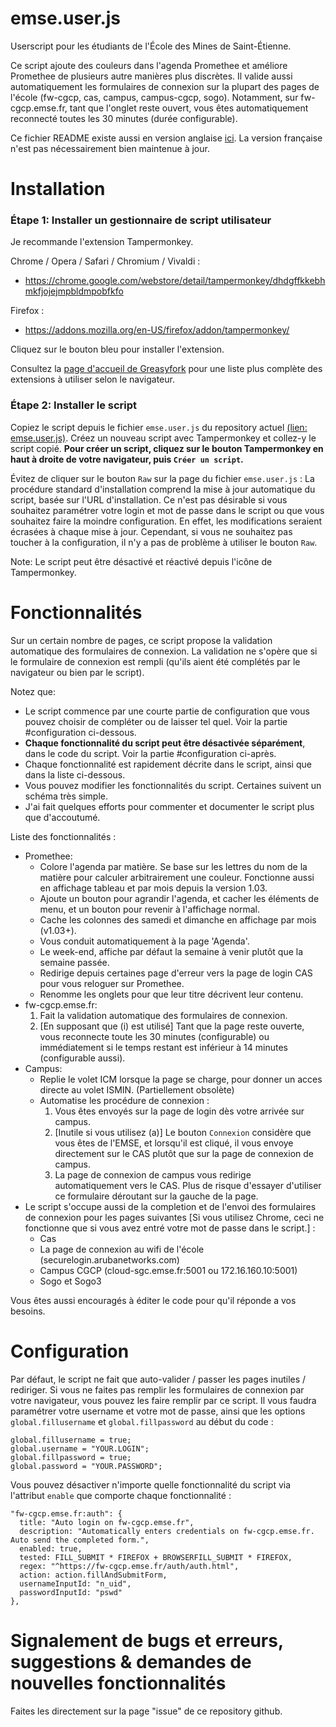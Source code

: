 # emse.user.js
Userscript pour les étudiants de l'École des Mines de Saint-Étienne.

Ce script ajoute des couleurs dans l'agenda Promethee et améliore Promethee de plusieurs autre manières plus discrètes.
Il valide aussi automatiquement les formulaires de connexion sur la plupart des pages de l'école (fw-cgcp, cas, campus, campus-cgcp, sogo). Notamment, sur fw-cgcp.emse.fr, tant que l'onglet reste ouvert, vous  êtes automatiquement reconnecté toutes les 30 minutes (durée configurable).

Ce fichier README existe aussi en version anglaise [ici](https://github.com/mathieucaroff/emse.user.js/blob/master/README.md).
La version française n'est pas nécessairement bien maintenue à jour.

# Installation
### Étape 1: Installer un gestionnaire de script utilisateur
Je recommande l'extension Tampermonkey.

Chrome / Opera / Safari / Chromium / Vivaldi :

* https://chrome.google.com/webstore/detail/tampermonkey/dhdgffkkebhmkfjojejmpbldmpobfkfo

Firefox :

* https://addons.mozilla.org/en-US/firefox/addon/tampermonkey/

Cliquez sur le bouton bleu pour installer l'extension.

Consultez la [page d'accueil de Greasyfork](https://greasyfork.org/fr) pour une liste plus complète des extensions à utiliser selon le navigateur.

### Étape 2: Installer le script
Copiez le script depuis le fichier `emse.user.js` du repository actuel [(lien: emse.user.js)](https://github.com/mathieucaroff/emse.user.js/blob/master/emse.user.js). Créez un nouveau script avec Tampermonkey et collez-y le script copié. **Pour créer un script, cliquez sur le bouton Tampermonkey en haut à droite de votre navigateur, puis `Créer un script`.**

Évitez de cliquer sur le bouton `Raw` sur la page du fichier `emse.user.js` : La procédure standard d'installation comprend la mise à jour automatique du script, basée sur l'URL d'installation. Ce n'est pas désirable si vous souhaitez paramétrer votre login et mot de passe dans le script ou que vous souhaitez faire la moindre configuration. En effet, les modifications seraient écrasées à chaque mise à jour. Cependant, si vous ne souhaitez pas toucher à la configuration, il n'y a pas de problème à utiliser le bouton `Raw`.

Note: Le script peut être désactivé et réactivé depuis l'icône de Tampermonkey.

# Fonctionnalités
Sur un certain nombre de pages, ce script propose la validation automatique des formulaires de connexion. La validation ne s'opère que si le formulaire de connexion est rempli (qu'ils aient été complétés par le navigateur ou bien par le script).

Notez que:
 * Le script commence par une courte partie de configuration que vous pouvez choisir de compléter ou de laisser tel quel. Voir la partie #configuration ci-dessous.
 * **Chaque fonctionnalité du script peut être désactivée séparément**, dans le code du script. Voir la partie #configuration ci-après.
 * Chaque fonctionnalité est rapidement décrite dans le script, ainsi que dans la liste ci-dessous.
 * Vous pouvez modifier les fonctionnalités du script. Certaines suivent un schéma très simple.
 * J'ai fait quelques efforts pour commenter et documenter le script plus que d'accoutumé.

Liste des fonctionnalités :
* Promethee:
  * Colore l'agenda par matière. Se base sur les lettres du nom de la matière pour calculer arbitrairement une couleur. Fonctionne aussi en affichage tableau et par mois depuis la version 1.03.
  * Ajoute un bouton pour agrandir l'agenda, et cacher les éléments de menu, et un bouton pour revenir à l'affichage normal.
  * Cache les colonnes des samedi et dimanche en affichage par mois (v1.03+).
  * Vous conduit automatiquement à la page 'Agenda'.
  * Le week-end, affiche par défaut la semaine à venir plutôt que la semaine passée.
  * Redirige depuis certaines page d'erreur vers la page de login CAS pour vous reloguer sur Promethee.
  * Renomme les onglets pour que leur titre décrivent leur contenu.
* fw-cgcp.emse.fr:
  1. Fait la validation automatique des formulaires de connexion.
  2. [En supposant que (i) est utilisé] Tant que la page reste ouverte, vous reconnecte toute les 30 minutes (configurable) ou immédiatement si le temps restant est inférieur à 14 minutes (configurable aussi).
* Campus:
  * Replie le volet ICM lorsque la page se charge, pour donner un acces directe au volet ISMIN. (Partiellement obsolète)
  * Automatise les procédure de connexion :
    1. Vous êtes envoyés sur la page de login dès votre arrivée sur campus.
    2. [Inutile si vous utilisez (a)] Le bouton `Connexion` considère que vous êtes de l'EMSE, et lorsqu'il est cliqué, il vous envoye directement sur le CAS plutôt que sur la page de connexion de campus.
    3. La page de connexion de campus vous redirige automatiquement vers le CAS. Plus de risque d'essayer d'utiliser ce formulaire déroutant sur la gauche de la page.
* Le script s'occupe aussi de la completion et de l'envoi des formulaires de connexion pour les pages suivantes [Si vous utilisez Chrome, ceci ne fonctionne que si vous avez entré votre mot de passe dans le script.] :
  * Cas
  * La page de connexion au wifi de l'école (securelogin.arubanetworks.com)
  * Campus CGCP (cloud-sgc.emse.fr:5001 ou 172.16.160.10:5001)
  * Sogo et Sogo3

Vous êtes aussi encouragés à éditer le code pour qu'il réponde a vos besoins.

# Configuration
Par défaut, le script ne fait que auto-valider / passer les pages inutiles / rediriger. Si vous ne faites pas remplir les formulaires de connexion par votre navigateur, vous pouvez les faire remplir par ce script. Il vous faudra paramétrer votre username et votre mot de passe, ainsi que les options `global.fillusername` et `global.fillpassword` au début du code :

    global.fillusername = true;
    global.username = "YOUR.LOGIN";
    global.fillpassword = true;
    global.password = "YOUR.PASSWORD";

Vous pouvez désactiver n'importe quelle fonctionnalité du script via l'attribut `enable` que comporte chaque fonctionnalité :

    "fw-cgcp.emse.fr:auth": {
      title: "Auto login on fw-cgcp.emse.fr",
      description: "Automatically enters credentials on fw-cgcp.emse.fr. Auto send the completed form.",
      enabled: true,
      tested: FILL_SUBMIT * FIREFOX + BROWSERFILL_SUBMIT * FIREFOX,
      regex: "^https://fw-cgcp.emse.fr/auth/auth.html",
      action: action.fillAndSubmitForm,
      usernameInputId: "n_uid",
      passwordInputId: "pswd"
    },

# Signalement de bugs et erreurs, suggestions & demandes de nouvelles fonctionnalités
Faites les directement sur la page "issue" de ce repository github.

